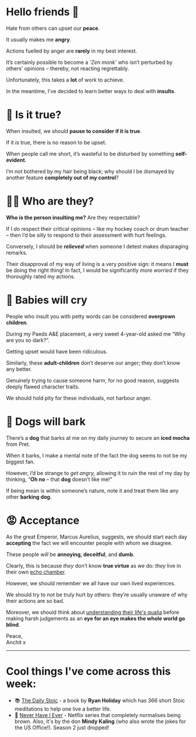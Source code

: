 **Hello friends 💙**
===================

Hate from others can upset our **peace**.

It usually makes me **angry**.

Actions fuelled by anger are **rarely** in my best interest.

It’s certainly possible to become a *‘Zen monk’* who isn’t perturbed by others’ opinions – thereby, not reacting regrettably. 

Unfortunately, this takes a **lot** of work to achieve.

In the meantime, I’ve decided to learn better ways to deal with **insults**.

🤔 Is it true?
=============

When insulted, we should **pause to consider if it is true**.

If it *is* true, there is no reason to be upset.

When people call me short, it’s wasteful to be disturbed by something **self-evident**.

I’m not bothered by my hair being black; why should I be dismayed by another feature **completely out of my control**?

👨‍🏫 Who are they?
=================

**Who is the person insulting me?** Are they respectable?

If I *do* respect their critical opinions – like my hockey coach or drum teacher – then I’d be silly to respond to their assessment with hurt feelings.

Conversely, I should be ***relieved*** when someone I detest makes disparaging remarks.

Their disapproval of my way of living is a very positive sign: it means I **must** be doing the right thing! In fact, I would be significantly *more worried* if they thoroughly rated my actions.

👶 Babies will cry
=================

People who insult you with petty words can be considered **overgrown children**.

During my Paeds A&E placement, a very sweet 4-year-old asked me “Why are you so dark?”.

Getting upset would have been ridiculous.

Similarly, these **adult-children** don’t deserve our anger; they don’t know any better.

Genuinely trying to cause someone harm, for no good reason, suggests deeply flawed character traits.

We should hold pity for these individuals, not harbour anger.

🐶 Dogs will bark
================

There’s a **dog** that barks at me on my daily journey to secure an **iced mocha** from Pret.

When it barks, I make a mental note of the fact the dog seems to not be my biggest fan.

However, I’d be strange to *get angry,* allowing it to ruin the rest of my day by thinking, “**Oh no** – that **dog** doesn’t like me!”

If being mean is within someone’s nature, note it and treat them like any other **barking dog**.

😡 Acceptance
============

As the great Emperor, Marcus Aurelius, suggests, we should start each day **accepting** the fact we will encounter people with whom we disagree.

These people *will* be **annoying, deceitful**, and **dumb**.

Clearly, this is because *they* don’t know **true virtue** as *we* do: *they* live in their own [echo chamber](__GHOST_URL__/2-tearing-down-my-echo-chamber/).

However, we should remember we all have our own lived experiences.

We should try to not be truly hurt by others: they’re usually unaware of why their actions are so bad.

Moreover, we should think about [understanding their life's qualia](__GHOST_URL__/4-considering-the-qualia-of-human-life/) before making harsh judgements as an **eye for an eye makes the whole world go blind**.

Peace,  
Anchit x



---

Cool things I've come across this week:
=======================================

* 📚 [The Daily Stoic](https://www.goodreads.com/book/show/29093292-the-daily-stoic) - a book by **Ryan Holiday** which has 366 short Stoic meditations to help one live a better life.
* 🎥 [Never Have I Ever](https://www.netflix.com/browse?jbv=80179190) - Netflix series that completely normalises being brown. Also, it's by the don **Mindy Kaling** (who also wrote the jokes for the US Office!). Season 2 just dropped!
